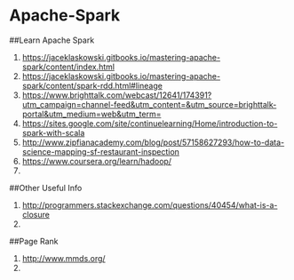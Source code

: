 # Apache-Spark
##Learn Apache Spark
1. https://jaceklaskowski.gitbooks.io/mastering-apache-spark/content/index.html
2. https://jaceklaskowski.gitbooks.io/mastering-apache-spark/content/spark-rdd.html#lineage
3. https://www.brighttalk.com/webcast/12641/174391?utm_campaign=channel-feed&utm_content=&utm_source=brighttalk-portal&utm_medium=web&utm_term=
4. https://sites.google.com/site/continuelearning/Home/introduction-to-spark-with-scala
5. http://www.zipfianacademy.com/blog/post/57158627293/how-to-data-science-mapping-sf-restaurant-inspection
6. https://www.coursera.org/learn/hadoop/
7. 


##Other Useful Info
1. http://programmers.stackexchange.com/questions/40454/what-is-a-closure
2. 


##Page Rank
1. http://www.mmds.org/
2. 
